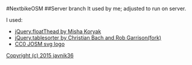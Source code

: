 #NextbikeOSM
##Server branch
It used by me; adjusted to run on server.

I used:
* [jQuery.floatThead by Misha Koryak](http://mkoryak.github.io/floatThead/)<br>
* [jQuery.tablesorter by Christian Bach and Rob Garrison(fork)](http://mottie.github.io/tablesorter/docs/index.html)<br>
* [CC0 JOSM svg logo](http://wiki.openstreetmap.org/wiki/File:JOSM_Logo_2014.svg)<br>

[Copyright (c) 2015 javnik36](https://github.com/javnik36/NextbikeOSM/blob/master/LICENCE)
